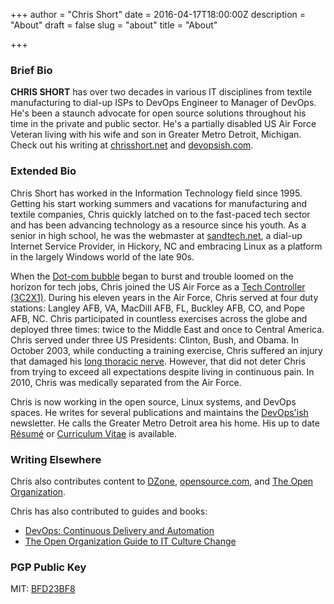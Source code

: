 +++
author = "Chris Short"
date = 2016-04-17T18:00:00Z
description = "About"
draft = false
slug = "about"
title = "About"

+++

### Brief Bio

**CHRIS SHORT** has over two decades in various IT disciplines from textile manufacturing to dial-up ISPs to DevOps Engineer to Manager of DevOps. He's been a staunch advocate for open source solutions throughout his time in the private and public sector. He's a partially disabled US Air Force Veteran living with his wife and son in Greater Metro Detroit, Michigan. Check out his writing at [chrisshort.net](https://chrisshort.net) and [devopsish.com](https://devopsish.com).

### Extended Bio

Chris Short has worked in the Information Technology field since 1995. Getting his start working summers and vacations for manufacturing and textile companies, Chris quickly latched on to the fast-paced tech sector and has been advancing technology as a resource since his youth. As a senior in high school, he was the webmaster at [sandtech.net](http://sandtech.net), a dial-up Internet Service Provider, in Hickory, NC and embracing Linux as a platform in the largely Windows world of the late 90s.

When the [Dot-com bubble](https://en.wikipedia.org/wiki/Dot-com_bubble) began to burst and trouble loomed on the horizon for tech jobs, Chris joined the US Air Force as a [Tech Controller (3C2X1)](/3c2x1-tech-control/). During his eleven years in the Air Force, Chris served at four duty stations: Langley AFB, VA, MacDill AFB, FL, Buckley AFB, CO, and Pope AFB, NC. Chris participated in countless exercises across the globe and deployed three times: twice to the Middle East and once to Central America. Chris served under three US Presidents: Clinton, Bush, and Obama. In October 2003, while conducting a training exercise, Chris suffered an injury that damaged his [long thoracic nerve](/long-thoracic-nerve-palsy/). However, that did not deter Chris from trying to exceed all expectations despite living in continuous pain. In 2010, Chris was medically separated from the Air Force.

Chris is now working in the open source, Linux systems, and DevOps spaces. He writes for several publications and maintains the [DevOps'ish](https://devopsish.com) newsletter. He calls the Greater Metro Detroit area his home. His up to date [Résumé](/resume-cv/) or [Curriculum Vitae](/resume-cv/) is available.

### Writing Elsewhere

Chris also contributes content to [DZone](https://dzone.com/users/2868764/chrisshort.html), [opensource.com](https://opensource.com/users/chrisshort), and [The Open Organization](https://opensource.com/open-organization).

Chris has also contributed to guides and books:

* [DevOps: Continuous Delivery and Automation](https://dzone.com/guides/devops-continuous-delivery-and-automation?oid=devcs)
* [The Open Organization Guide to IT Culture Change](https://opensource.com/open-organization/17/6/open-org-it-culture-now-available)

### PGP Public Key

MIT: [BFD23BF8](http://pgp.mit.edu:11371/pks/lookup?op=get&search=0x0210E38FBFD23BF8)
